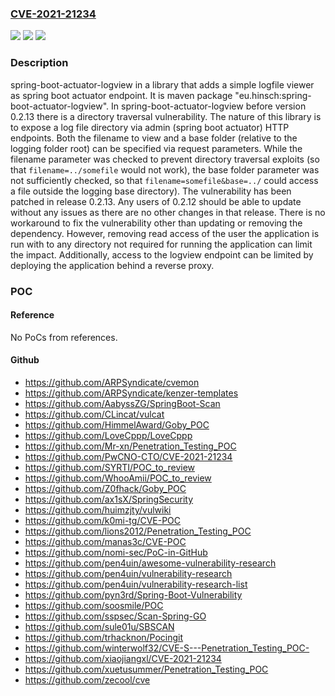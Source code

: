 ### [CVE-2021-21234](https://cve.mitre.org/cgi-bin/cvename.cgi?name=CVE-2021-21234)
![](https://img.shields.io/static/v1?label=Product&message=spring-boot-actuator-logview&color=blue)
![](https://img.shields.io/static/v1?label=Version&message=n%2Fa&color=blue)
![](https://img.shields.io/static/v1?label=Vulnerability&message=CWE-22%3A%20Improper%20Limitation%20of%20a%20Pathname%20to%20a%20Restricted%20Directory%20('Path%20Traversal')&color=brighgreen)

### Description

spring-boot-actuator-logview in a library that adds a simple logfile viewer as spring boot actuator endpoint. It is maven package "eu.hinsch:spring-boot-actuator-logview". In spring-boot-actuator-logview before version 0.2.13 there is a directory traversal vulnerability. The nature of this library is to expose a log file directory via admin (spring boot actuator) HTTP endpoints. Both the filename to view and a base folder (relative to the logging folder root) can be specified via request parameters. While the filename parameter was checked to prevent directory traversal exploits (so that `filename=../somefile` would not work), the base folder parameter was not sufficiently checked, so that `filename=somefile&base=../` could access a file outside the logging base directory). The vulnerability has been patched in release 0.2.13. Any users of 0.2.12 should be able to update without any issues as there are no other changes in that release. There is no workaround to fix the vulnerability other than updating or removing the dependency. However, removing read access of the user the application is run with to any directory not required for running the application can limit the impact. Additionally, access to the logview endpoint can be limited by deploying the application behind a reverse proxy.

### POC

#### Reference
No PoCs from references.

#### Github
- https://github.com/ARPSyndicate/cvemon
- https://github.com/ARPSyndicate/kenzer-templates
- https://github.com/AabyssZG/SpringBoot-Scan
- https://github.com/CLincat/vulcat
- https://github.com/HimmelAward/Goby_POC
- https://github.com/LoveCppp/LoveCppp
- https://github.com/Mr-xn/Penetration_Testing_POC
- https://github.com/PwCNO-CTO/CVE-2021-21234
- https://github.com/SYRTI/POC_to_review
- https://github.com/WhooAmii/POC_to_review
- https://github.com/Z0fhack/Goby_POC
- https://github.com/ax1sX/SpringSecurity
- https://github.com/huimzjty/vulwiki
- https://github.com/k0mi-tg/CVE-POC
- https://github.com/lions2012/Penetration_Testing_POC
- https://github.com/manas3c/CVE-POC
- https://github.com/nomi-sec/PoC-in-GitHub
- https://github.com/pen4uin/awesome-vulnerability-research
- https://github.com/pen4uin/vulnerability-research
- https://github.com/pen4uin/vulnerability-research-list
- https://github.com/pyn3rd/Spring-Boot-Vulnerability
- https://github.com/soosmile/POC
- https://github.com/sspsec/Scan-Spring-GO
- https://github.com/sule01u/SBSCAN
- https://github.com/trhacknon/Pocingit
- https://github.com/winterwolf32/CVE-S---Penetration_Testing_POC-
- https://github.com/xiaojiangxl/CVE-2021-21234
- https://github.com/xuetusummer/Penetration_Testing_POC
- https://github.com/zecool/cve

